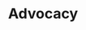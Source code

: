 ---
layout: post
title: Advocacy
description: >
sitemap: true
hide_last_modified: true
image:
  path:    /assets/img/subjects/advocacy/pagsc/bkg_pagsc_logo.png
  srcset:
    1920w: /assets/img/subjects/advocacy/pagsc/bkg_pagsc_logo.png
    960w: /assets/img/subjects/advocacy/pagsc/bkg_pagsc_logo_50.png
    480w: /assets/img/subjects/advocacy/pagsc/bkg_pagsc_logo_25.png
    240w: /assets/img/subjects/advocacy/pagsc/bkg_pagsc_logo_125.png
---